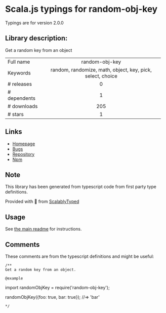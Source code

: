 
# Scala.js typings for random-obj-key

Typings are for version 2.0.0

## Library description:
Get a random key from an object

|                    |                 |
| ------------------ | :-------------: |
| Full name          | random-obj-key |
| Keywords           | random, randomize, math, object, key, pick, select, choice |
| # releases         | 0 |
| # dependents       | 1 |
| # downloads        | 205 |
| # stars            | 1 |

## Links
- [Homepage](https://github.com/sindresorhus/random-obj-key#readme)
- [Bugs](https://github.com/sindresorhus/random-obj-key/issues)
- [Repository](https://github.com/sindresorhus/random-obj-key)
- [Npm](https://www.npmjs.com/package/random-obj-key)
    


## Note
This library has been generated from typescript code from first party type definitions.

Provided with :purple_heart: from [ScalablyTyped](https://github.com/oyvindberg/ScalablyTyped)

## Usage
See [the main readme](../../readme.md) for instructions.

## Comments

These comments are from the typescript definitions and might be useful:
```
/**
Get a random key from an object.

@example
```
import randomObjKey = require('random-obj-key');

randomObjKey({foo: true, bar: true});
//=> 'bar'
```
*/

```

